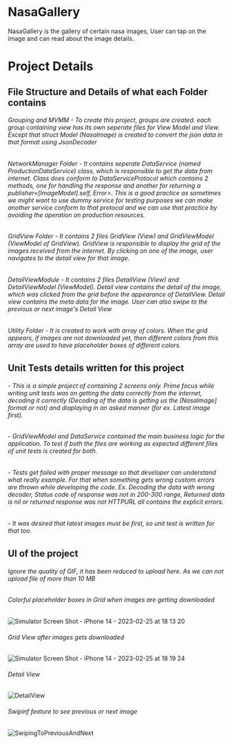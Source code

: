 # NasaGallery
NasaGallery is the gallery of certain nasa images, User can tap on the image and can read about the image details.

# Project Details

## File Structure and Details of what each Folder contains

###### Grouping and MVMM - To create this project, groups are created. each group containing view has its own seperate files for View Model and View. Except that struct Model (NasaImage) is created to convert the json data in that format using JsonDecoder
###### NetworkManager Folder - It contains seperate DataService (named ProductionDataService) class, which is responsible to get the data from internet. Class does conform to DataServiceProtocol which contains 2 methods, one for  handling the response and another for returning a publisher<[ImageModel].self, Error>. This is a good practice as sometimes we might want to use dummy service for testing purposes we can make another service conform to that protocol and we can use that practice by avoiding the operation on production resources.
###### GridView Folder - It contains 2 files GridView (View) and GridViewModel (ViewModel of GridView). GridView is responsible to display the grid of the images received from the internet. By clicking on one of the image, user navigates to the detail view for that image.
###### DetailViewModule - It contains 2 files DetailView (View) and DetailViewModel (ViewModel). Detail view contains the detail of the image, which was clicked from the grid before the appearance of DetailView. Detail view contains the meta data for the image. User can also swipe to the previous or next image's Detail View
###### Utility Folder - It is created to work with array of colors. When the grid appears, if images are not downloaded yet, then different colors from this array are used to have placeholder boxes of different colors.


## Unit Tests details written for this project

###### - This is a simple project of containing 2 screens only. Prime focus while writing unit tests was on getting the data correctly from the internet, decoding it correctly (Decoding of the data is getting us the [NasaImage] format or not) and diaplaying in an asked manner (for ex. Latest image first). 
###### - GridViewModel and DataService contained the main business logic for the application. To test if both the files are working as expected different files of unit tests is created for both.
###### - Tests get failed with proper message so that developer can understand what really example. For that when something gets wrong custom errors are thrown while developing the code. Ex. Decoding the data with wrong decoder, Status code of response was not in 200-300 range, Returned data is nil or returned response was not HTTPURL all contains the explicit errors. 
###### - It was desired that latest images must be first, so unit test is written for that too. 

## UI of the project 

###### Ignore the quality of GIF, it has been reduced to upload here. As we can not upload file of more than 10 MB

###### Colorful placeholder boxes in Grid when images are getting downloaded

![Simulator Screen Shot - iPhone 14 - 2023-02-25 at 18 13 20](https://user-images.githubusercontent.com/68719677/221357461-f6368da9-42bb-4cf7-8803-22691bd29ea0.png)

###### Grid View after images gets downloaded

![Simulator Screen Shot - iPhone 14 - 2023-02-25 at 18 19 24](https://user-images.githubusercontent.com/68719677/221357716-4418eb64-d373-4098-a044-2f231d0c7c9c.png)

###### Detail View

![DetailView](https://user-images.githubusercontent.com/68719677/221359655-fa237671-62a9-4705-a3bf-6037ed709b9c.gif)


###### Swipinf feature to see previous or next image
 
![SwipingToPreviousAndNext](https://user-images.githubusercontent.com/68719677/221360179-4bb56765-758a-4f88-b3da-2afdf70281a9.gif)
